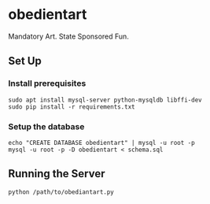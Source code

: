 # obedientart
Mandatory Art. State Sponsored Fun.

Set Up
------

### Install prerequisites

    sudo apt install mysql-server python-mysqldb libffi-dev
    sudo pip install -r requirements.txt

### Setup the database

    echo "CREATE DATABASE obedientart" | mysql -u root -p
    mysql -u root -p -D obedientart < schema.sql

Running the Server
------------------

    python /path/to/obediantart.py
